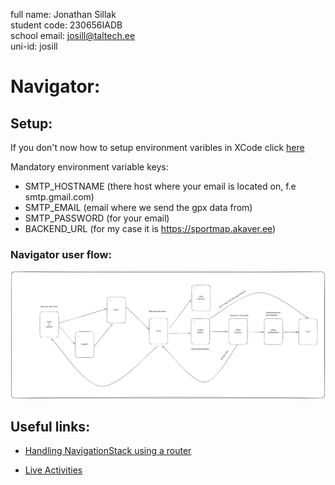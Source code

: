 full name: Jonathan Sillak  
student code: 230656IADB  
school email: josill@taltech.ee  
uni-id: josill  

# Navigator: 

## Setup:
If you don't now how to setup environment varibles in XCode click [here](https://www.swiftdevjournal.com/using-environment-variables-in-swift-apps/)

Mandatory environment variable keys:
- SMTP_HOSTNAME (there host where your email is located on, f.e smtp.gmail.com)
- SMTP_EMAIL (email where we send the gpx data from)
- SMTP_PASSWORD (for your email)
- BACKEND_URL (for my case it is https://sportmap.akaver.ee)

### Navigator user flow:
![Alt text](./state.svg)

## Useful links:

- [Handling 
NavigationStack 
using a router](https://medium.com/@fmmobilelive/navigating-with-navigationpath-in-swiftui-a-structured-approach-91d31e8939b)

- [Live 
Activities](https://betterprogramming.pub/create-live-activities-with-activitykit-on-ios-16-beta-4766a347035b)
